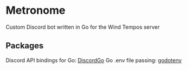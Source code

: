 # Metronome

Custom Discord bot written in Go for the Wind Tempos server

## Packages

Discord API bindings for Go: [DiscordGo](https://github.com/bwmarrin/discordgo)
Go .env file passing: [godotenv](https://github.com/joho/godotenv)
